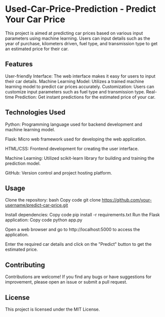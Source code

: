# Used-Car-Price-Prediction - Predict Your Car Price

This project is aimed at predicting car prices based on various input parameters using machine learning. Users can input details such as the year of purchase, kilometers driven, fuel type, and transmission type to get an estimated price for their car.

Features
----------
User-friendly Interface: The web interface makes it easy for users to input their car details.
Machine Learning Model: Utilizes a trained machine learning model to predict car prices accurately.
Customization: Users can customize input parameters such as fuel type and transmission type.
Real-time Prediction: Get instant predictions for the estimated price of your car.


Technologies Used
------------------
Python: Programming language used for backend development and machine learning model.

Flask: Micro web framework used for developing the web application.

HTML/CSS: Frontend development for creating the user interface.

Machine Learning: Utilized scikit-learn library for building and training the prediction model.

GitHub: Version control and project hosting platform.

Usage
-----
Clone the repository:
bash
Copy code
git clone https://github.com/your-username/predict-car-price.git

Install dependencies:
Copy code
pip install -r requirements.txt
Run the Flask application:
Copy code
python app.py

Open a web browser and go to http://localhost:5000 to access the application.

Enter the required car details and click on the "Predict" button to get the estimated price.

Contributing
-------------
Contributions are welcome! If you find any bugs or have suggestions for improvement, please open an issue or submit a pull request.

License
-------
This project is licensed under the MIT License.

